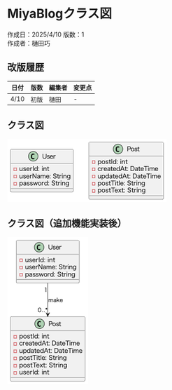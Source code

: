 # MiyaBlogクラス図
作成日：2025/4/10
版数：1  
作成者：樋田巧

## 改版履歴
|日付|版数|編集者|変更点|
|-|-|-|-|
|4/10|初版|樋田|- |

## クラス図
![alt text](image.png)

## クラス図（追加機能実装後）
![alt text](image-1.png)